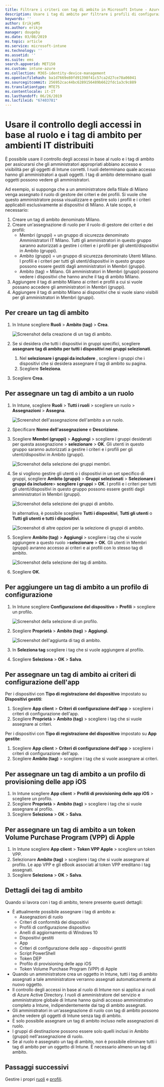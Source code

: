 ```yaml
---
title: Filtrare i criteri con tag di ambito in Microsoft Intune - Azure | Microsoft Docs
description: Usare i tag di ambito per filtrare i profili di configurazione in base a ruoli specifici.
keywords: ''
author: ErikjeMS
ms.author: erikje
manager: dougeby
ms.date: 03/08/2019
ms.topic: article
ms.service: microsoft-intune
ms.technology: ''
ms.assetid: ''
ms.suite: ems
search.appverid: MET150
ms.custom: intune-azure
ms.collection: M365-identity-device-management
ms.openlocfilehash: ba1d7669e80fd91398f41c57ca2d27ce78a06041
ms.sourcegitcommit: 256952cac44bc6289156489b6622fdc1a3c9c889
ms.translationtype: MTE75
ms.contentlocale: it-IT
ms.lasthandoff: 06/26/2019
ms.locfileid: "67403781"
---
```

# <a name="use-role-based-access-control-rbac-and-scope-tags-for-distributed-it"></a>Usare il controllo degli accessi in base al ruolo e i tag di ambito per ambienti IT distribuiti

È possibile usare il controllo degli accessi in base al ruolo e i tag di ambito per assicurarsi che gli amministratori appropriati abbiano accesso e visibilità per gli oggetti di Intune corretti. I ruoli determinano quale accesso hanno gli amministratori a quali oggetti. I tag di ambito determinano quali oggetti possono vedere gli amministratori.

Ad esempio, si supponga che a un amministratore della filiale di Milano venga assegnato il ruolo di gestore dei criteri e dei profili. Si vuole che questo amministratore possa visualizzare e gestire solo i profili e i criteri applicabili esclusivamente ai dispositivi di Milano. A tale scopo, è necessario:

1. Creare un tag di ambito denominato Milano.
2. Creare un'assegnazione di ruolo per il ruolo di gestore dei criteri e dei profili: 
    - Membri (gruppi) = un gruppo di sicurezza denominato Amministratori IT Milano. Tutti gli amministratori in questo gruppo saranno autorizzati a gestire i criteri e i profili per gli utenti/dispositivi in Ambito (gruppi).
    - Ambito (gruppi) = un gruppo di sicurezza denominato Utenti Milano. I profili e i criteri per tutti gli utenti/dispositivi in questo gruppo possono essere gestiti dagli amministratori in Membri (gruppi). 
    - Ambito (tag) = Milano. Gli amministratori in Membri (gruppi) possono vedere i dispositivi che hanno anche il tag di ambito Milano.
3. Aggiungere il tag di ambito Milano ai criteri e profili a cui si vuole possano accedere gli amministratori in Membri (gruppi).
4. Aggiungere il tag di ambito Milano ai dispositivi che si vuole siano visibili per gli amministratori in Membri (gruppi). 


## <a name="to-create-a-scope-tag"></a>Per creare un tag di ambito

1. In Intune scegliere **Ruoli** > **Ambito (tag)**  > **Crea**.

    ![Screenshot della creazione di un tag di ambito.](./media/scope-tags/create-scope-tag.png)

3. Se si desidera che tutti i dispositivi in gruppi specifici, scegliere **assegnare tag di ambito per tutti i dispositivi nei gruppi selezionati**.
    1. Nel **selezionare i gruppi da includere** , scegliere i gruppi che i dispositivi che si desidera assegnare il tag di ambito su pagina.
    2. Scegliere **Seleziona**.
4. Scegliere **Crea**.

## <a name="to-assign-a-scope-tag-to-a-role"></a>Per assegnare un tag di ambito a un ruolo

1. In Intune, scegliere **Ruoli** > **Tutti i ruoli** > scegliere un ruolo > **Assegnazioni** > **Assegna**.

    ![Screenshot dell'assegnazione dell'ambito a un ruolo.](./media/scope-tags/assign-scope-to-role.png)

2. Specificare **Nome dell'assegnazione** e **Descrizione**.
3. Scegliere **Membri (gruppi)**  > **Aggiungi** > scegliere i gruppi desiderati per questa assegnazione > **selezionare** > **OK**. Gli utenti in questo gruppo saranno autorizzati a gestire i criteri e i profili per gli utenti/dispositivi in Ambito (gruppi).

    ![Screenshot della selezione dei gruppi membri.](./media/scope-tags/select-member-groups.png)

4. Se si vogliono gestire gli utenti o i dispositivi in un set specifico di gruppi, scegliere **Ambito (gruppi)**  > **Gruppi selezionati** > **Selezionare i gruppi da includere**> **scegliere i gruppi** > **OK**. I profili e i criteri per tutti gli utenti/dispositivi in questo gruppo possono essere gestiti dagli amministratori in Membri (gruppi).

    ![Screenshot della selezione dei gruppi di ambito.](./media/scope-tags/select-scope-groups.png)

    In alternativa, è possibile scegliere **Tutti i dispositivi**, **Tutti gli utenti** o **Tutti gli utenti e tutti i dispositivi**.

    ![Screenshot di altre opzioni per la selezione di gruppi di ambito.](./media/scope-tags/scope-group-other-options.png)
    
5. Scegliere **Ambito (tag)**  > **Aggiungi** > scegliere i tag che si vuole aggiungere a questo ruolo >**selezionare** > **OK**. Gli utenti in Membri (gruppi) avranno accesso ai criteri e ai profili con lo stesso tag di ambito.

    ![Screenshot della selezione dei tag di ambito.](./media/scope-tags/select-scope-tags.png)

6. Scegliere **OK**. 

## <a name="to-add-a-scope-tag-to-a-configuration-profile"></a>Per aggiungere un tag di ambito a un profilo di configurazione
1. In Intune scegliere **Configurazione del dispositivo** > **Profili** > scegliere un profilo.

    ![Screenshot della selezione di un profilo.](./media/scope-tags/choose-profile.png)

2. Scegliere **Proprietà** > **Ambito (tag)**  > **Aggiungi**.

    ![Screenshot dell'aggiunta di tag di ambito.](./media/scope-tags/add-scope-tags.png)

3. In **Seleziona tag** scegliere i tag che si vuole aggiungere al profilo.
4. Scegliere **Seleziona** > **OK** > **Salva**.

## <a name="to-assign-a-scope-tag-to-an-app-configuration-policy"></a>Per assegnare un tag di ambito ai criteri di configurazione dell'app
Per i dispositivi con **Tipo di registrazione del dispositivo** impostato su **Dispositivi gestiti**:
1. Scegliere **App client** > **Criteri di configurazione dell'app** > scegliere i criteri di configurazione dell'app.
2. Scegliere **Proprietà** > **Ambito (tag)** > scegliere i tag che si vuole assegnare ai criteri.

Per i dispositivi con **Tipo di registrazione del dispositivo** impostato su **App gestite**:
1. Scegliere **App client** > **Criteri di configurazione dell'app** > scegliere i criteri di configurazione dell'app.
2. Scegliere **Ambito (tag)** > scegliere i tag che si vuole assegnare ai criteri.


## <a name="to-assign-a-scope-tag-to-an-ios-app-provisioning-profile"></a>Per assegnare un tag di ambito a un profilo di provisioning delle app iOS
1. In Intune scegliere **App client** > **Profili di provisioning delle app iOS** > scegliere un profilo.
2. Scegliere **Proprietà** > **Ambito (tag)** > scegliere i tag che si vuole assegnare al profilo.
3. Scegliere **Seleziona** > **OK** > **Salva**.

## <a name="to-assign-a-scope-tag-to-an-apple-volume-purchase-program-vpp-token"></a>Per assegnare un tag di ambito a un token Volume Purchase Program (VPP) di Apple
1. In Intune scegliere **App client** > **Token VPP Apple** > scegliere un token VPP.
2. Selezionare **Ambito (tag)** > scegliere i tag che si vuole assegnare al profilo. Le app VPP e gli eBook associati al token VPP ereditano i tag assegnati.
3. Scegliere **Seleziona** > **OK** > **Salva**.

## <a name="scope-tag-details"></a>Dettagli dei tag di ambito
Quando si lavora con i tag di ambito, tenere presente questi dettagli:

- È attualmente possibile assegnare i tag di ambito a:
    - Assegnazioni di ruolo
    - Criteri di conformità dei dispositivi
    - Profili di configurazione dispositivo
    - Anelli di aggiornamento di Windows 10
    - Dispositivi gestiti
    - App
    - Criteri di configurazione delle app - dispositivi gestiti
    - Script PowerShell
    - Token DEP
    - Profilo di provisioning delle app iOS
    - Token Volume Purchase Program (VPP) di Apple
- Quando un amministratore crea un oggetto in Intune, tutti i tag di ambito assegnati a tale amministratore verranno assegnati automaticamente al nuovo oggetto.
- Il controllo degli accessi in base al ruolo di Intune non si applica ai ruoli di Azure Active Directory. I ruoli di amministratore del servizio e amministratore globale di Intune hanno quindi accesso amministrativo completo a Intune, indipendentemente dai tag di ambito assegnati.
- Gli amministratori in un'assegnazione di ruolo con tag di ambito possono anche vedere gli oggetti di Intune senza tag di ambito.
- È solo possibile assegnare un tag di ambito incluso nelle assegnazioni di ruolo.
- I gruppi di destinazione possono essere solo quelli inclusi in Ambito (gruppi) nell'assegnazione di ruolo.
- Se al ruolo è assegnato un tag di ambito, non è possibile eliminare tutti i tag di ambito per un oggetto di Intune. È necessario almeno un tag di ambito.

## <a name="next-steps"></a>Passaggi successivi

Gestire i propri [ruoli](role-based-access-control.md) e [profili](device-profile-assign.md).
